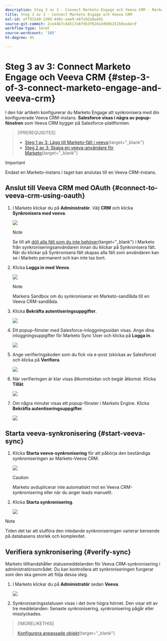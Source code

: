 ```yaml
---
description: Steg 3 av 3 - Connect Marketo Engage och Veeva CRM - Marketo Docs - produktdokumentation
title: Steg 3 av 3 - Connect Marketo Engage och Veeva CRM
exl-id: aff91540-1d9d-448c-aae9-e6fa92a8ae01
source-git-commit: 2ce44b7c44517a6fdb3f616a3d69b25158ea4ec9
workflow-type: tm+mt
source-wordcount: '345'
ht-degree: 0%

---
```


# Steg 3 av 3: Connect Marketo Engage och Veeva CRM {#step-3-of-3-connect-marketo-engage-and-veeva-crm}

I den här artikeln konfigurerar du Marketo Engage att synkronisera med din konfigurerade Veeva CRM-instans. **Salesforce visas i några av popup-fönstren** som Veeva CRM bygger på Salesforce-plattformen.

>[!PREREQUISITES]
>
>* [Steg 1 av 3: Lägg till Marketo-fält i veeva](/help/marketo/product-docs/crm-sync/veeva-crm-sync/setup/step-1-of-3-add-marketo-fields-to-veeva-crm.md){target=&quot;_blank&quot;}
>* [Steg 2 av 3: Skapa en veeva-användare för Marketo](/help/marketo/product-docs/crm-sync/veeva-crm-sync/setup/step-2-of-3-create-a-veeva-crm-user-for-marketo-engage.md){target=&quot;_blank&quot;}


>[!IMPORTANT]
>
>Endast en Marketo-instans i taget kan anslutas till en Veeva CRM-instans.

## Anslut till Veeva CRM med OAuth {#connect-to-veeva-crm-using-oauth}

1. I Marketo klickar du på **Administratör**. Välj **CRM** och klicka **Synkronisera med veeva**.

   ![](assets/step-3-of-3-connect-marketo-engage-1.png)

   >[!NOTE]
   >
   >Se till att [dölj alla fält som du inte behöver](/help/marketo/product-docs/crm-sync/salesforce-sync/sfdc-sync-details/hide-a-salesforce-field-from-the-marketo-sync.md){target=&quot;_blank&quot;} i Marketo från synkroniseringsanvändaren innan du klickar på Synkronisera fält. När du klickar på Synkronisera fält skapas alla fält som användaren kan se i Marketo permanent och kan inte tas bort.

1. Klicka **Logga in med Veeva**.

   ![](assets/step-3-of-3-connect-marketo-engage-2.png)

   >[!NOTE]
   >
   >Markera Sandbox om du synkroniserar en Marketo-sandlåda till en Veeva CRM-sandlåda.

1. Klicka **Bekräfta autentiseringsuppgifter**.

   ![](assets/step-3-of-3-connect-marketo-engage-3.png)

1. Ett popup-fönster med Salesforce-inloggningssidan visas. Ange dina inloggningsuppgifter för Marketo Sync User och klicka på **Logga in**.

   ![](assets/step-3-of-3-connect-marketo-engage-4.png)

1. Ange verifieringskoden som du fick via e-post (skickas av Salesforce) och klicka på **Verifiera**.

   ![](assets/step-3-of-3-connect-marketo-engage-5.png)

1. När verifieringen är klar visas åtkomstsidan och begär åtkomst. Klicka **Tillåt**.

   ![](assets/step-3-of-3-connect-marketo-engage-6.png)

1. Om några minuter visas ett popup-fönster i Marketo Engine. Klicka **Bekräfta autentiseringsuppgifter**.

   ![](assets/step-3-of-3-connect-marketo-engage-7.png)

## Starta veeva-synkronisering {#start-veeva-sync}

1. Klicka **Starta veeva-synkronisering** för att påbörja den beständiga synkroniseringen av Marketo-Veeva CRM.

   ![](assets/step-3-of-3-connect-marketo-engage-8.png)

   >[!CAUTION]
   >
   >Marketo avduplicerar inte automatiskt mot en Veeva CRM-synkronisering eller när du anger leads manuellt.

1. Klicka **Starta synkronisering**.

   ![](assets/step-3-of-3-connect-marketo-engage-9.png)

>[!NOTE]
>
>Tiden det tar att slutföra den inledande synkroniseringen varierar beroende på databasens storlek och komplexitet.

## Verifiera synkronisering {#verify-sync}

Marketo tillhandahåller statusmeddelanden för Veeva CRM-synkronisering i administratörsområdet. Du kan kontrollera att synkroniseringen fungerar som den ska genom att följa dessa steg.

1. I Marketo klickar du på **Administratör** sedan **Veeva**.

   ![](assets/step-3-of-3-connect-marketo-engage-10.png)

1. Synkroniseringsstatusen visas i det övre högra hörnet. Den visar ett av tre meddelanden: Senaste synkronisering, synkronisering pågår eller misslyckades.

>[!MORELIKETHIS]
>
>[Konfigurera anpassade objekt](/help/marketo/product-docs/crm-sync/veeva-crm-sync/sync-details/custom-object-sync.md){target=&quot;_blank&quot;}
